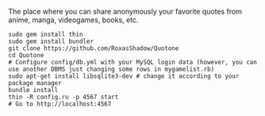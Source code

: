 The place where you can share anonymously your favorite quotes from anime, manga, videogames, books, etc.

```
sudo gem install thin
sudo gem install bundler
git clone https://github.com/RoxasShadow/Quotone
cd Quotone
# Configure config/db.yml with your MySQL login data (however, you can use another DBMS just changing some rows in mygamelist.rb)
sudo apt-get install libsqlite3-dev # change it according to your package manager
bundle install
thin -R config.ru -p 4567 start
# Go to http://localhost:4567
```
